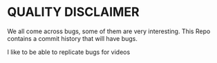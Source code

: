 # QUALITY DISCLAIMER

We all come across bugs, some of them are very interesting.
This Repo contains a commit history that will have bugs.

I like to be able to replicate bugs for videos 

